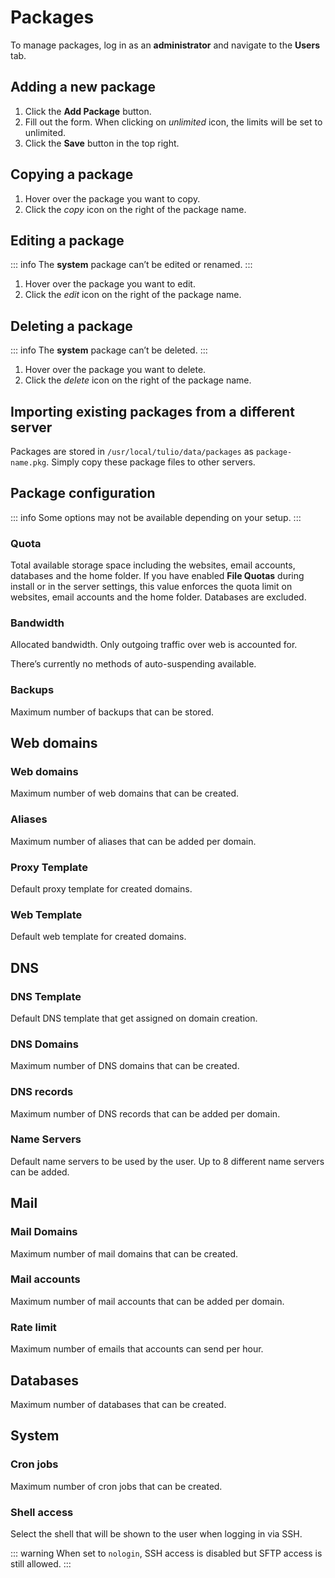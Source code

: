 # Packages

To manage packages, log in as an **administrator** and navigate to the **Users <i class="fas fa-fw fa-users"></i>** tab.

## Adding a new package

1. Click the **<i class="fas fa-fw fa-plus-circle"></i> Add Package** button.
2. Fill out the form. When clicking on <i class="fas fa-fw fa-infinity"><span class="visually-hidden">unlimited</span></i> icon, the limits will be set to unlimited.
3. Click the **<i class="fas fa-fw fa-save"></i> Save** button in the top right.

## Copying a package

1. Hover over the package you want to copy.
2. Click the <i class="fas fa-fw fa-clone"><span class="visually-hidden">copy</span></i> icon on the right of the package name.

## Editing a package

::: info
The **system** package can’t be edited or renamed.
:::

1. Hover over the package you want to edit.
2. Click the <i class="fas fa-fw fa-pencil-alt"><span class="visually-hidden">edit</span></i> icon on the right of the package name.

## Deleting a package

::: info
The **system** package can’t be deleted.
:::

1. Hover over the package you want to delete.
2. Click the <i class="fas fa-fw fa-trash"><span class="visually-hidden">delete</span></i> icon on the right of the package name.

## Importing existing packages from a different server

Packages are stored in `/usr/local/tulio/data/packages` as `package-name.pkg`. Simply copy these package files to other servers.

## Package configuration

::: info
Some options may not be available depending on your setup.
:::

### Quota

Total available storage space including the websites, email accounts, databases and the home folder. If you have enabled **File Quotas** during install or in the server settings, this value enforces the quota limit on websites, email accounts and the home folder. Databases are excluded.

### Bandwidth

Allocated bandwidth. Only outgoing traffic over web is accounted for.

There’s currently no methods of auto-suspending available.

### Backups

Maximum number of backups that can be stored.

## Web domains

### Web domains

Maximum number of web domains that can be created.

### Aliases

Maximum number of aliases that can be added per domain.

### Proxy Template

Default proxy template for created domains.

### Web Template

Default web template for created domains.

## DNS

### DNS Template

Default DNS template that get assigned on domain creation.

### DNS Domains

Maximum number of DNS domains that can be created.

### DNS records

Maximum number of DNS records that can be added per domain.

### Name Servers

Default name servers to be used by the user. Up to 8 different name servers can be added.

## Mail

### Mail Domains

Maximum number of mail domains that can be created.

### Mail accounts

Maximum number of mail accounts that can be added per domain.

### Rate limit

Maximum number of emails that accounts can send per hour.

## Databases

Maximum number of databases that can be created.

## System

### Cron jobs

Maximum number of cron jobs that can be created.

### Shell access

Select the shell that will be shown to the user when logging in via SSH.

::: warning
When set to `nologin`, SSH access is disabled but SFTP access is still allowed.
:::
